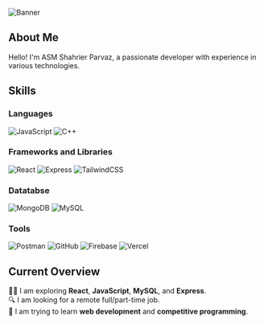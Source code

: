 ![Banner](https://i.ibb.co/p2q88LW/image.png)

## About Me

Hello! I'm ASM Shahrier Parvaz, a passionate developer with experience in various technologies.

## Skills

### Languages

![JavaScript](https://img.shields.io/badge/-JavaScript-F7DF1E?style=flat-square&logo=javascript&logoColor=black)
![C++](https://img.shields.io/badge/-C++-00599C?style=flat-square&logo=c%2B%2B&logoColor=white)

### Frameworks and Libraries

![React](https://img.shields.io/badge/-React-61DAFB?style=flat-square&logo=react&logoColor=black)
![Express](https://img.shields.io/badge/-Express-000000?style=flat-square&logo=express&logoColor=white)
![TailwindCSS](https://img.shields.io/badge/-TailwindCSS-38B2AC?style=flat-square&logo=tailwind-css&logoColor=white)

### Datatabse


![MongoDB](https://img.shields.io/badge/-MongoDB-47A248?style=flat-square&logo=mongodb&logoColor=white)
![MySQL](https://img.shields.io/badge/-MySQL-4479A1?style=flat-square&logo=mysql&logoColor=white)

### Tools 
![Postman](https://img.shields.io/badge/-Postman-FF6C37?style=flat-square&logo=postman&logoColor=white)
![GitHub](https://img.shields.io/badge/-GitHub-181717?style=flat-square&logo=github&logoColor=white)
![Firebase](https://img.shields.io/badge/-Firebase-FFCA28?style=flat-square&logo=firebase&logoColor=white)
![Vercel](https://img.shields.io/badge/-Vercel-000000?style=flat-square&logo=vercel&logoColor=white)


## Current Overview

👨‍💻 I am exploring **React**, **JavaScript**, **MySQL**, and **Express**.  
🔍 I am looking for a remote full/part-time job.  
🌱 I am trying to learn **web development** and **competitive programming**.
